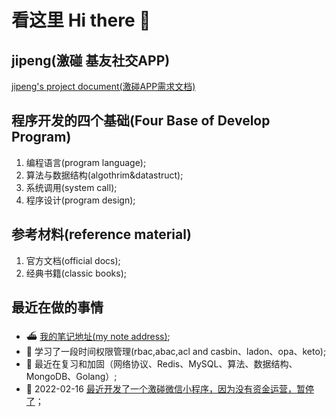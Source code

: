 # 看这里 Hi there 👋

## jipeng(激碰 基友社交APP)

[jipeng's project document(激碰APP需求文档) ](https://github.com/cmfunc/cmfunc/blob/master/jipeng/project.md)

## 程序开发的四个基础(Four Base of Develop Program)

1. 编程语言(program language);
2. 算法与数据结构(algothrim&datastruct);
3. 系统调用(system call);
4. 程序设计(program design);

## 参考材料(reference material)

1. 官方文档(official docs);
2. 经典书籍(classic books);

## 最近在做的事情

- ⛴ [我的笔记地址(my note address)](https://github.com/azi-v/azi-v);
- 📌 学习了一段时间权限管理(rbac,abac,acl and casbin、ladon、opa、keto);
- 🚚 最近在复习和加固（网络协议、Redis、MySQL、算法、数据结构、MongoDB、Golang）;
- 📱 2022-02-16 [最近开发了一个激碰微信小程序，因为没有资金运营，暂停了](https://github.com/cmfunc/cmfunc/blob/master/jipeng/project.md)；
